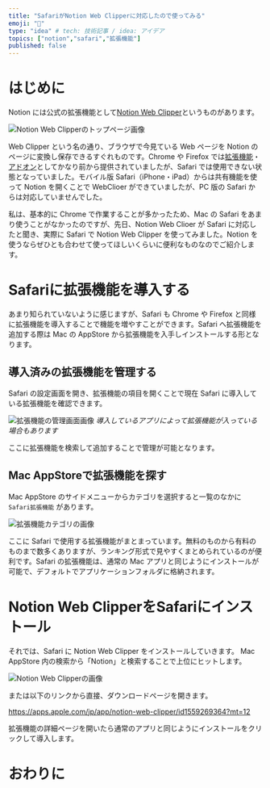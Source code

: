 ```yaml
---
title: "SafariがNotion Web Clipperに対応したので使ってみる"
emoji: "🧭"
type: "idea" # tech: 技術記事 / idea: アイデア
topics: ["notion","safari","拡張機能"]
published: false
---
```


# はじめに

Notion には公式の拡張機能として[Notion Web Clipper](https://www.notion.so/web-clipper)というものがあります。

![Notion Web Clipperのトップページ画像](https://storage.googleapis.com/zenn-user-upload/t6s7p5g4s5lnm8sgzu9u3wcvyaey)

Web Clipper という名の通り、ブラウザで今見ている Web ページを Notion のページに変換し保存できるすぐれものです。Chrome や Firefox では[拡張機能](https://chrome.google.com/webstore/detail/notion-web-clipper/knheggckgoiihginacbkhaalnibhilkk)・[アドオン](https://addons.mozilla.org/ja/firefox/addon/notion-web-clipper/)としてかなり前から提供されていましたが、Safari では使用できない状態となっていました。モバイル版 Safari（iPhone・iPad）からは共有機能を使って Notion を開くことで WebClioer ができていましたが、PC 版の Safari からは対応していませんでした。

私は、基本的に Chrome で作業することが多かったため、Mac の Safari をあまり使うことがなかったのですが、先日、Notion Web Clioer が Safari に対応したと聞き、実際に Safari で Notion Web Clipper を使ってみました。Notion を使うならぜひとも合わせて使ってほしいくらいに便利なものなのでご紹介します。

# Safariに拡張機能を導入する

あまり知られていないように感じますが、Safari も Chrome や Firefox と同様に拡張機能を導入することで機能を増やすことができます。Safari へ拡張機能を追加する際は Mac の AppStore から拡張機能を入手しインストールする形となります。

## 導入済みの拡張機能を管理する

Safari の設定画面を開き、拡張機能の項目を開くことで現在 Safari に導入している拡張機能を確認できます。

![拡張機能の管理画面画像](https://storage.googleapis.com/zenn-user-upload/l48blskbtvtfv2e18ss0psab2xhc)
*導入しているアプリによって拡張機能が入っている場合もあります*

ここに拡張機能を検索して追加することで管理が可能となります。

## Mac AppStoreで拡張機能を探す

Mac AppStore のサイドメニューからカテゴリを選択すると一覧のなかに `Safari拡張機能` があります。

![拡張機能カテゴリの画像](https://storage.googleapis.com/zenn-user-upload/2qx25c8y1h1grxzpp70dw4c5qnzm)

ここに Safari で使用する拡張機能がまとまっています。無料のものから有料のものまで数多くありますが、ランキング形式で見やすくまとめられているのが便利です。Safari の拡張機能は、通常の Mac アプリと同じようにインストールが可能で、デフォルトでアプリケーションフォルダに格納されます。

# Notion Web ClipperをSafariにインストール

それでは、Safari に Notion Web Clipper をインストールしていきます。
Mac AppStore 内の検索から「Notion」と検索することで上位にヒットします。

![Notion Web Clipperの画像](https://storage.googleapis.com/zenn-user-upload/zt8r2t3v6grx0gl8irfhf358q4gj)

または以下のリンクから直接、ダウンロードページを開きます。

https://apps.apple.com/jp/app/notion-web-clipper/id1559269364?mt=12

拡張機能の詳細ページを開いたら通常のアプリと同じようにインストールをクリックして導入します。

# おわりに